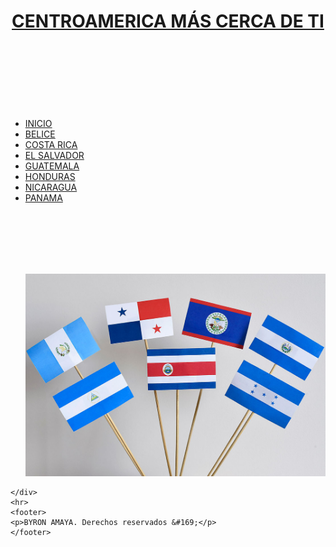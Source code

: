 <!DOCTYPE html>
<html lang="es">
<head>
	<meta charset="UTF-8">
	<title>Paises de Centroamerica</title>
	<link rel="stylesheet" type="text/css" href="CSS/estilo.css">
</head>
<body>
	<header>
		<h1><b><ins>CENTROAMERICA MÁS CERCA DE TI</ins></b></h1>
	</header>
	<br>
	<br>
	<br>
	<br>
	<nav>
		<ul class="menu">
		<li><a href="Paises de Centroamerica.html">INICIO</a></li>
		<li><a href="Paises/Belice.html">BELICE</a></li>
		<li><a href="Paises/Costa Rica.html">COSTA RICA</a></li>
		<li><a href="Paises/El SALVADOR.html">EL SALVADOR</a></li>
		<li><a href="Paises/Guatemala.html">GUATEMALA</a></li>
		<li><a href="Paises/Honduras.html">HONDURAS</a></li>
		<li><a href="Paises/Nicaragua.html">NICARAGUA</a></li>
		<li><a href="Paises/Panama.html">PANAMA</a></li>
	</ul>
	</nav>
	<br>
	<br>
	<br>
	<br>
	<br>
	<div class="imagn">
		<ul>
			<img src="imagenes/img1.jpg" alt="">
		</ul>

	</div>
	<hr>
	<footer>
 	<p>BYRON AMAYA. Derechos reservados &#169;</p>
	</footer>
</body>
</html>